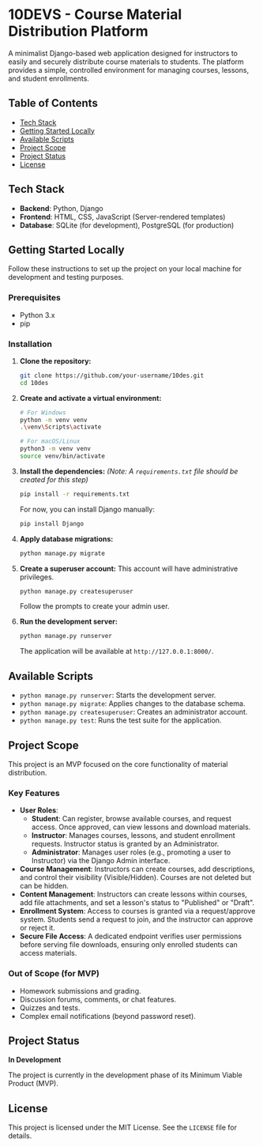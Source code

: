 # 10DEVS - Course Material Distribution Platform

A minimalist Django-based web application designed for instructors to easily and securely distribute course materials to students. The platform provides a simple, controlled environment for managing courses, lessons, and student enrollments.

## Table of Contents
- [Tech Stack](#tech-stack)
- [Getting Started Locally](#getting-started-locally)
- [Available Scripts](#available-scripts)
- [Project Scope](#project-scope)
- [Project Status](#project-status)
- [License](#license)

## Tech Stack
- **Backend**: Python, Django
- **Frontend**: HTML, CSS, JavaScript (Server-rendered templates)
- **Database**: SQLite (for development), PostgreSQL (for production)

## Getting Started Locally

Follow these instructions to set up the project on your local machine for development and testing purposes.

### Prerequisites
- Python 3.x
- pip

### Installation
1.  **Clone the repository:**
    ```sh
    git clone https://github.com/your-username/10des.git
    cd 10des
    ```

2.  **Create and activate a virtual environment:**
    ```sh
    # For Windows
    python -m venv venv
    .\venv\Scripts\activate

    # For macOS/Linux
    python3 -m venv venv
    source venv/bin/activate
    ```

3.  **Install the dependencies:**
    *(Note: A `requirements.txt` file should be created for this step)*
    ```sh
    pip install -r requirements.txt 
    ```
    For now, you can install Django manually:
    ```sh
    pip install Django
    ```

4.  **Apply database migrations:**
    ```sh
    python manage.py migrate
    ```

5.  **Create a superuser account:**
    This account will have administrative privileges.
    ```sh
    python manage.py createsuperuser
    ```
    Follow the prompts to create your admin user.

6.  **Run the development server:**
    ```sh
    python manage.py runserver
    ```
    The application will be available at `http://127.0.0.1:8000/`.

## Available Scripts

- `python manage.py runserver`: Starts the development server.
- `python manage.py migrate`: Applies changes to the database schema.
- `python manage.py createsuperuser`: Creates an administrator account.
- `python manage.py test`: Runs the test suite for the application.

## Project Scope

This project is an MVP focused on the core functionality of material distribution.

### Key Features
- **User Roles**:
    - **Student**: Can register, browse available courses, and request access. Once approved, can view lessons and download materials.
    - **Instructor**: Manages courses, lessons, and student enrollment requests. Instructor status is granted by an Administrator.
    - **Administrator**: Manages user roles (e.g., promoting a user to Instructor) via the Django Admin interface.
- **Course Management**: Instructors can create courses, add descriptions, and control their visibility (Visible/Hidden). Courses are not deleted but can be hidden.
- **Content Management**: Instructors can create lessons within courses, add file attachments, and set a lesson's status to "Published" or "Draft".
- **Enrollment System**: Access to courses is granted via a request/approve system. Students send a request to join, and the instructor can approve or reject it.
- **Secure File Access**: A dedicated endpoint verifies user permissions before serving file downloads, ensuring only enrolled students can access materials.

### Out of Scope (for MVP)
- Homework submissions and grading.
- Discussion forums, comments, or chat features.
- Quizzes and tests.
- Complex email notifications (beyond password reset).

## Project Status
**In Development**

The project is currently in the development phase of its Minimum Viable Product (MVP).

## License
This project is licensed under the MIT License. See the `LICENSE` file for details.
